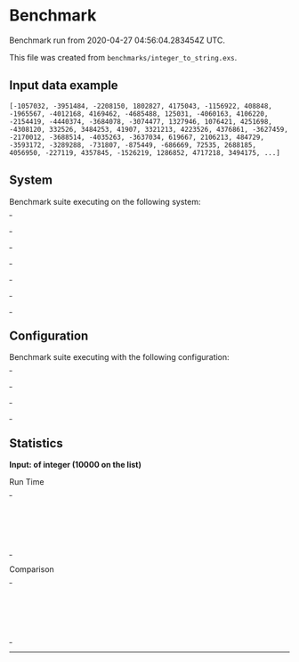 # Benchmark

Benchmark run from 2020-04-27 04:56:04.283454Z UTC.

This file was created from `benchmarks/integer_to_string.exs`.

## Input data example

    [-1057032, -3951484, -2208150, 1802827, 4175043, -1156922, 408848, -1965567, -4012168, 4169462, -4685488, 125031, -4060163, 4106220, -2154419, -4440374, -3684078, -3074477, 1327946, 1076421, 4251698, -4308120, 332526, 3484253, 41907, 3321213, 4223526, 4376861, -3627459, -2170012, -3688514, -4035263, -3637034, 619667, 2106213, 484729, -3593172, -3289288, -731807, -875449, -686669, 72535, 2688185, 4056950, -227119, 4357845, -1526219, 1286852, 4717218, 3494175, ...]

## System

Benchmark suite executing on the following system:

<table style="width: 1%">
  <tr>
    <th style="width: 1%; white-space: nowrap">Operating System</th>
    <td>macOS</td>
  </tr><tr>
    <th style="white-space: nowrap">CPU Information</th>
    <td style="white-space: nowrap">Intel(R) Core(TM) i5-9600K CPU @ 3.70GHz</td>
  </tr><tr>
    <th style="white-space: nowrap">Number of Available Cores</th>
    <td style="white-space: nowrap">6</td>
  </tr><tr>
    <th style="white-space: nowrap">Available Memory</th>
    <td style="white-space: nowrap">32 GB</td>
  </tr><tr>
    <th style="white-space: nowrap">Elixir Version</th>
    <td style="white-space: nowrap">1.10.2</td>
  </tr><tr>
    <th style="white-space: nowrap">Erlang Version</th>
    <td style="white-space: nowrap">22.3.2</td>
  </tr>
</table>

## Configuration

Benchmark suite executing with the following configuration:

<table style="width: 1%">
  <tr>
    <th style="width: 1%">:time</th>
    <td style="white-space: nowrap">5 s</td>
  </tr><tr>
    <th>:parallel</th>
    <td style="white-space: nowrap">1</td>
  </tr><tr>
    <th>:warmup</th>
    <td style="white-space: nowrap">2 s</td>
  </tr>
</table>

## Statistics


__Input: of integer (10000 on the list)__

Run Time
<table style="width: 1%">
  <tr>
    <th>Name</th>
    <th style="text-align: right">IPS</th>
    <th style="text-align: right">Average</th>
    <th style="text-align: right">Devitation</th>
    <th style="text-align: right">Median</th>
    <th style="text-align: right">99th&nbsp;%</th>
  </tr>
  <tr>
    <td style="white-space: nowrap">`Integer.to_string/1`</td>
    <td style="white-space: nowrap; text-align: right">1134.13</td>
    <td style="white-space: nowrap; text-align: right">0.88 ms</td>
    <td style="white-space: nowrap; text-align: right">±5.76%</td>
    <td style="white-space: nowrap; text-align: right">0.87 ms</td>
    <td style="white-space: nowrap; text-align: right">1.13 ms</td>
  </tr>
  <tr>
    <td style="white-space: nowrap">`Kernel.to_string/1`</td>
    <td style="white-space: nowrap; text-align: right">823.10</td>
    <td style="white-space: nowrap; text-align: right">1.21 ms</td>
    <td style="white-space: nowrap; text-align: right">±4.16%</td>
    <td style="white-space: nowrap; text-align: right">1.20 ms</td>
    <td style="white-space: nowrap; text-align: right">1.45 ms</td>
  </tr>
  <tr>
    <td style="white-space: nowrap">concatenate inside string</td>
    <td style="white-space: nowrap; text-align: right">723.15</td>
    <td style="white-space: nowrap; text-align: right">1.38 ms</td>
    <td style="white-space: nowrap; text-align: right">±4.20%</td>
    <td style="white-space: nowrap; text-align: right">1.37 ms</td>
    <td style="white-space: nowrap; text-align: right">1.68 ms</td>
  </tr>
</table>
Comparison
<table style="width: 1%">
  <tr>
    <th>Name</th>
    <th style="text-align: right">IPS</th>
    <th style="text-align: right">Slower</th>
  <tr>
    <td style="white-space: nowrap">`Integer.to_string/1`</td>
    <td style="white-space: nowrap;text-align: right">1134.13</td>
    <td>&nbsp;</td>
  </tr>
  <tr>
    <td style="white-space: nowrap">`Kernel.to_string/1`</td>
    <td style="white-space: nowrap; text-align: right">823.10</td>
    <td style="white-space: nowrap; text-align: right">1.38x</td>
  </tr>
  <tr>
    <td style="white-space: nowrap">concatenate inside string</td>
    <td style="white-space: nowrap; text-align: right">723.15</td>
    <td style="white-space: nowrap; text-align: right">1.57x</td>
  </tr>
</table>
<hr/>

